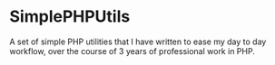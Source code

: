 # SimplePHPUtils
A set of simple PHP utilities that I have written to ease my day to day workflow, over the course of 3 years of professional work in PHP.

